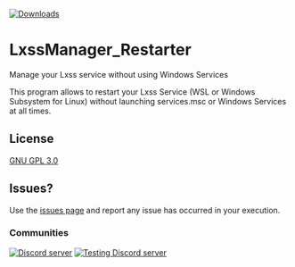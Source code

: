 [![Downloads](https://img.shields.io/github/downloads/Ziocash/LxssManager_Restarter/total?color=green)](https://github.com/Ziocash/LxssManager_Restarter/releases/)

# LxssManager_Restarter
Manage your Lxss service without using Windows Services


This program allows to restart your Lxss Service (WSL or Windows Subsystem for Linux) without launching services.msc or Windows Services at all times.

## License
[GNU GPL 3.0](https://github.com/Ziocash/LxssManager_Restarter/blob/master/LICENSE)

## Issues?
Use the [issues page](https://github.com/Ziocash/LxssManager_Restarter/issues/new/choose) and report any issue has occurred in your execution.

### Communities
[![Discord server](https://img.shields.io/discord/294854844034842634?color=2352ff&label=Discord&style=plastic&logo=discord)](https://discord.gg/sMtFdGF)
[![Testing Discord server](https://img.shields.io/discord/621724218345783297?color=2352ff&label=Testers%27%20Discord&style=plastic&logo=discord)](https://discord.gg/aaXSNs8)
